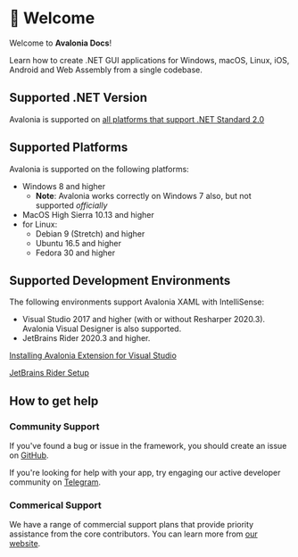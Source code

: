# 👋 Welcome

Welcome to **Avalonia Docs**! 

Learn how to create .NET GUI applications for Windows, macOS, Linux, iOS, Android and Web Assembly from a single codebase. 

## Supported .NET Version

Avalonia is supported on [all platforms that support .NET Standard 2.0](https://github.com/dotnet/standard/blob/release/3.0/docs/versions/netstandard2.0.md#platform-support)

## Supported Platforms

Avalonia is supported on the following platforms:

* Windows 8 and higher
  * **Note**: Avalonia works correctly on Windows 7 also, but not supported _officially_
* MacOS High Sierra 10.13 and higher
* for Linux:
  * Debian 9 (Stretch) and higher
  * Ubuntu 16.5 and higher
  * Fedora 30 and higher

## Supported Development Environments

The following environments support Avalonia XAML with IntelliSense:

* Visual Studio 2017 and higher (with or without Resharper 2020.3). Avalonia Visual Designer is also supported.
* JetBrains Rider 2020.3 and higher.

[Installing Avalonia Extension for Visual Studio](docs/getting-started/ide-support/)

[JetBrains Rider Setup](docs/getting-started/ide-support/jetbrains-rider-setup.md)

## How to get help

### Community Support 
If you've found a bug or issue in the framework, you should create an issue on [GitHub](https://github.com/AvaloniaUI/Avalonia). 

If you're looking for help with your app, try engaging our active developer community on [Telegram](https://t.me/Avalonia). 

### Commerical Support 
We have a range of commercial support plans that provide priority assistance from the core contributors. You can learn more from [our website](https://avaloniaui.net/support.html). 

